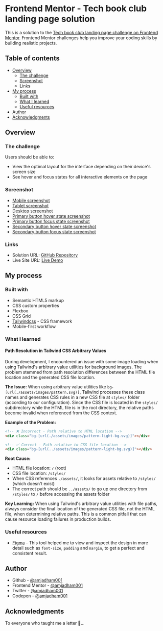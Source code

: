 # Frontend Mentor - Tech book club landing page solution

This is a solution to the [Tech book club landing page challenge on Frontend Mentor](https://www.frontendmentor.io/challenges/tech-book-club-landing-page-fZQidjHU73). Frontend Mentor challenges help you improve your coding skills by building realistic projects.

## Table of contents

- [Overview](#overview)
  - [The challenge](#the-challenge)
  - [Screenshot](#screenshot)
  - [Links](#links)
- [My process](#my-process)
  - [Built with](#built-with)
  - [What I learned](#what-i-learned)
  - [Useful resources](#useful-resources)
- [Author](#author)
- [Acknowledgments](#acknowledgments)

## Overview

### The challenge

Users should be able to:

- View the optimal layout for the interface depending on their device's screen size
- See hover and focus states for all interactive elements on the page

### Screenshot

- [Mobile screenshot](./screenshots/mobile.png)
- [Tablet screenshot](./screenshots/tablet.png)
- [Desktop screenshot](./screenshots/desktop.png)
- [Primary button hover state screenshot](./screenshots/primary-btn-hover.png)
- [Primary button focus state screenshot](./screenshots/primary-btn-focus.png)
- [Secondary button hover state screenshot](./screenshots/secondary-btn-hover.png)
- [Secondary button focus state screenshot](./screenshots/secondary-btn-focus.png)

### Links

- Solution URL: [GitHub Repository](https://github.com/amjadham001/frontend-mentor-challenge-tech-book-clube-landing-page.git)
- Live Site URL: [Live Demo](https://amjadham001.github.io/frontend-mentor-challenge-tech-book-clube-landing-page/)

## My process

### Built with

- Semantic HTML5 markup
- CSS custom properties
- Flexbox
- CSS Grid
- [Tailwindcss](https://tailwindcss.com/) - CSS framework
- Mobile-first workflow

### What I learned

#### Path Resolution in Tailwind CSS Arbitrary Values

During development, I encountered an issue with some image loading when using Tailwind's arbitrary value utilities for background images. The problem stemmed from path resolution differences between the HTML file location and the generated CSS file location.

**The Issue:**
When using arbitrary value utilities like `bg-[url(./assets/images/pattern.svg)]`, Tailwind processes these class names and generates CSS rules in a new CSS file at `styles/` folder (according to our configuration). Since the CSS file is located in the `styles/` subdirectory while the HTML file is in the root directory, the relative paths become invalid when referenced from the CSS context.

**Example of the Problem:**

```html
<!-- ❌ Incorrect - Path relative to HTML location -->
<div class="bg-[url(./assets/images/pattern-light-bg.svg)]"></div>

<!-- ✅ Correct - Path relative to CSS file location -->
<div class="bg-[url(../assets/images/pattern-light-bg.svg)]"></div>
```

**Root Cause:**

- HTML file location: `/` (root)
- CSS file location: `/styles/`
- When CSS references `./assets/`, it looks for assets relative to `/styles/` (which doesn't exist)
- The correct path should be `../assets/` to go up one directory from `/styles/` to `/` before accessing the assets folder

**Key Learning:**
When using Tailwind's arbitrary value utilities with file paths, always consider the final location of the generated CSS file, not the HTML file, when determining relative paths. This is a common pitfall that can cause resource loading failures in production builds.

### Useful resources

- [Figma](https://www.figma.com/) - This tool helped me to view and inspect the design in more detail such as `font-size`, `padding` and `margin`, to get a perfect and consistent result.

## Author

- Github - [@amjadham001](https://github.com/amjadham001)
- Frontend Mentor - [@amjadham001](https://www.frontendmentor.io/profile/amjadham001)
- Twitter - [@amjadham001](https://x.com/amjadham001)
- Codepen - [@amjadham001](https://codepen.io/amjadham001)

## Acknowledgments

To everyone who taught me a letter 🌹...
